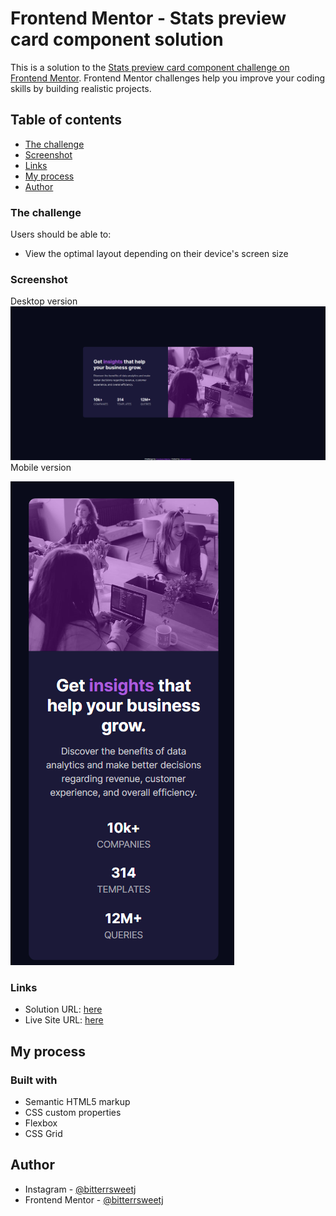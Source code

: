 # Frontend Mentor - Stats preview card component solution

This is a solution to the [Stats preview card component challenge on Frontend Mentor](https://www.frontendmentor.io/challenges/stats-preview-card-component-8JqbgoU62). Frontend Mentor challenges help you improve your coding skills by building realistic projects. 

## Table of contents


- [The challenge](#the-challenge)
- [Screenshot](#screenshot)
- [Links](#links)
- [My process](#my-process)
- [Author](#author)

### The challenge

Users should be able to:

- View the optimal layout depending on their device's screen size

### Screenshot

Desktop version
![](./screenshot.png)
Mobile version 

![](./screenshot2.png)

### Links

- Solution URL: [here](https://www.frontendmentor.io/solutions/responsive-stats-preview-card-component-3gxRsBkM_)
- Live Site URL: [here](https://bitterrsweetj.github.io/stats-preview-card-component-main/)

## My process

### Built with

- Semantic HTML5 markup
- CSS custom properties
- Flexbox
- CSS Grid

## Author

- Instagram - [@bitterrsweetj](https://www.instagram.com/bitterrsweetj)
- Frontend Mentor - [@bitterrsweetj](https://www.frontendmentor.io/profile/bitterrsweetj)
